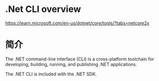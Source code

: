 # .Net CLI overview

https://learn.microsoft.com/en-us/dotnet/core/tools/?tabs=netcore2x

# 简介

The .NET command-line interface (CLI) is a cross-platform toolchain for developing, building, running, and publishing .NET applications.

The .NET CLI is included with the .NET SDK. 

